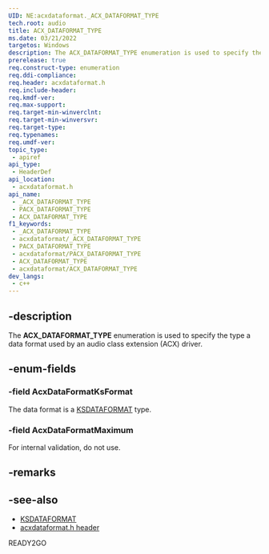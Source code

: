```yaml
---
UID: NE:acxdataformat._ACX_DATAFORMAT_TYPE
tech.root: audio
title: ACX_DATAFORMAT_TYPE
ms.date: 03/21/2022
targetos: Windows
description: The ACX_DATAFORMAT_TYPE enumeration is used to specify the type a data format used by an audio class extension (ACX) driver.
prerelease: true
req.construct-type: enumeration
req.ddi-compliance: 
req.header: acxdataformat.h
req.include-header: 
req.kmdf-ver: 
req.max-support: 
req.target-min-winverclnt: 
req.target-min-winversvr: 
req.target-type: 
req.typenames: 
req.umdf-ver: 
topic_type:
 - apiref
api_type:
 - HeaderDef
api_location:
 - acxdataformat.h
api_name:
 - _ACX_DATAFORMAT_TYPE
 - PACX_DATAFORMAT_TYPE
 - ACX_DATAFORMAT_TYPE
f1_keywords:
 - _ACX_DATAFORMAT_TYPE
 - acxdataformat/_ACX_DATAFORMAT_TYPE
 - PACX_DATAFORMAT_TYPE
 - acxdataformat/PACX_DATAFORMAT_TYPE
 - ACX_DATAFORMAT_TYPE
 - acxdataformat/ACX_DATAFORMAT_TYPE
dev_langs:
 - c++
---
```


## -description

The **ACX_DATAFORMAT_TYPE** enumeration is used to specify the type a data format used by an audio class extension (ACX) driver.

## -enum-fields

### -field AcxDataFormatKsFormat

The data format is a [KSDATAFORMAT](../ks/ns-ks-ksdataformat.md) type.

### -field AcxDataFormatMaximum

For internal validation, do not use.

## -remarks

## -see-also

- [KSDATAFORMAT](../ks/ns-ks-ksdataformat.md)
- [acxdataformat.h header](index.md)

READY2GO
